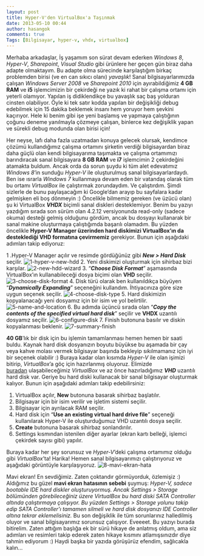 ```yaml
---
layout: post
title: Hyper-V'den VirtualBox'a Taşınmak
date: 2013-05-10 00:44
author: hasangok
comments: true
Tags: [Bilgisayar, hyper-v, vhdx, virtualbox]
---
```

Merhaba arkadaşlar,
İş yaşamım son sürat devam ederken *Windows 8*, *Hyper-V*, *Sharepoint*, *Visual Studio* gibi ürünlere her geçen gün biraz daha adapte olmaktayım. Bu adapte olma sürecinde karşılaştığım birkaç problemden birisi (ve en can sıkıcı olanı) *yavaşlık*! Sanal bilgisayarlarımızda çalışan *Windows Server 2008* ve *Sharepoint 2010* için ayırabildiğimiz **4 GB RAM** ve **i5** işlemcimizin bir çekirdeği ne yazık ki rahat bir çalışma ortamı için yeterli olamıyor. Yapılan iş didiklendikçe bu yavaşlık saç baş yolduran cinsten olabiliyor. Öyle ki tek satır kodda yapılan bir değişikliği debug edebilmek için 15 dakika beklemek insanı hem yoruyor hem şevkini kaçırıyor. Hele ki benim gibi işe yeni başlamış ve yapmaya çalıştığının çoğunu deneme yanılmayla çözmeye çalışan, binlerce kez değişiklik yapan ve sürekli debug modunda olan birisi için!

Her neyse, lafı daha fazla uzatmadan konuya gelecek olursak, kendimce çözümü kullandığımız çalışma ortamını şirketin verdiği bilgisayardan biraz daha güçlü olan kendi bilgisayarıma taşımakta ve çalışma ortamımızı barındıracak sanal bilgisayara **8 GB RAM** ve **i7** işlemcimin 2 çekirdeğini atamakta buldum. Ancak orda da sorun şuydu ki tüm alet edevatımız *Windows 8*’in sunduğu *Hyper-V* ile oluşturulmuş sanal bilgisayarlardaydı. Ben ise ısrarla *Windows 7* kullanmaya devam eden bir vatandaş olarak tüm bu ortamı *VirtualBox* ile çalıştırmak zorundaydım. Ve çalıştırdım. Şimdi sizlerle de bunu paylaşacağım ki Google’dan arayıp bu sayfalara kadar gelmişken eli boş dönmeyin :)
Öncelikle bilmemiz gereken (ve üzücü olan) şu ki VirtualBox ***VHDX*** biçimli sanal diskleri desteklemiyor. Benim bu yazıyı yazdığım sırada son sürüm olan 4.2.12 versiyonunda read-only (sadece okuma) desteği gelmiş olduğunu gördüm, ancak bu dosyayı kullanarak bir sanal makine oluşturmaya çalıştığımda başarılı olamadım. Bu yüzden öncelikle **Hyper-V Manager üzerinden hard diskimizi VirtualBox’ın da desteklediği VHD formatına çevirmemiz** gerekiyor. Bunun için aşağıdaki adımları takip ediyoruz:

1 .Hyper-V Manager açılır ve resimde gördüğünüz gibi ***New &gt; Hard Disk*** seçilir.
![1-hyper-v-new-hdd](https://raw.githubusercontent.com/hasangok/hasangok.github.io/master/uploads/2013/05/1-hyper-v-new-hdd.png)
2. Yeni diskimizi oluşturmak için sihirbaz bizi karşılar.
![2-new-hdd-wizard](https://raw.githubusercontent.com/hasangok/hasangok.github.io/master/uploads/2013/05/2-new-hdd-wizard.png)
3. “***Choose Disk Format***” aşamasında VirtualBox’ın kullanabileceği dosya biçimi olan **VHD** seçilir.
![3-choose-disk-format](https://raw.githubusercontent.com/hasangok/hasangok.github.io/master/uploads/2013/05/3-choose-disk-format.png)
4. Disk türü olarak ben kullanıldıkça büyüyen “***Dynamically Expanding***” seçeneğini kullandım. İhtiyacınıza göre size uygun seçenek seçilir.
![4-choose-disk-type](https://raw.githubusercontent.com/hasangok/hasangok.github.io/master/uploads/2013/05/4-choose-disk-type.png)
5. Hard diskimizin kopyalanacağı yeni dosyamız için bir isim ve yol belirtilir.
![5-name-and-location](https://raw.githubusercontent.com/hasangok/hasangok.github.io/master/uploads/2013/05/5-name-and-location.png)
6. Bu adımda üçüncü sırada olan “***Copy the contents of the specified virtual hard disk***” seçilir ve **VHDX** uzantılı dosyamız seçilir.
![6-configure-disk](https://raw.githubusercontent.com/hasangok/hasangok.github.io/master/uploads/2013/05/6-configure-disk.png)
7. Finish butonuna basılır ve diskin kopyalanması beklenir.
![7-summary-finish](https://raw.githubusercontent.com/hasangok/hasangok.github.io/master/uploads/2013/05/7-summary-finish.png)

**40 GB**’lık bir disk için bu işlemin tamamlanması hemen hemen bir saati buldu. Kaynak hard disk dosyanızın boyutu büyükse bu aşamada bir çay veya kahve molası vermek bilgisayar başında bekleyip sıkılmamanız için iyi bir seçenek olabilir :)
Buraya kadar olan kısımda *Hyper-V* ile olan işimizi bitirip, *VirtualBox*’a göç için hazırlanmış oluyoruz. Elimizde [buradan](http://download.virtualbox.org/virtualbox/4.2.12/VirtualBox-4.2.12-84980-Win.exe) ulaşabileceğimiz *VirtualBox* ve az önce hazırladığımız ***VHD*** uzantılı hard disk var. Geriye bu hard diski kullanacak bir sanal bilgisayar oluşturmak kalıyor. Bunun için aşağıdaki adımları takip edebilirsiniz:

1. VirtualBox açılır, **New** butonuna basarak sihirbaz başlatılır.
2. Bilgisayar için bir isim verilir ve işletim sistemi seçilir.
3. Bilgisayar için ayrılacak RAM seçilir.
4. Hard disk için “**Use an existing virtual hard drive file**” seçeneği kullanılarak Hyper-V ile oluşturduğumuz VHD uzantılı dosya seçilir.
5. **Create** butonuna basarak sihirbaz sonlandırılır.
6. Settings kısmından istenilen diğer ayarlar (ekran kartı belleği, işlemci çekirdek sayısı gibi) yapılır.

Buraya kadar her şey sorunsuz ve *Hyper-V*’deki çalışma ortamımız olduğu gibi *VirtualBox*’ta! Harika! Hemen sanal bilgisayarımızı çalıştırıyoruz ve aşağıdaki görüntüyle karşılaşıyoruz.
![8-mavi-ekran-hata](https://raw.githubusercontent.com/hasangok/hasangok.github.io/master/uploads/2013/05/8-mavi-ekran-hata.png)

Mavi ekran! En sevdiğimiz. Zaten çoktandır görmüyorduk, özlemişiz :)
Aldığımız bu güzel **mavi ekran hatasının sebebi** şuymuş: *Hyper-V, sadece bootable IDE hard diskler oluşturuyormuş. Ancak Settings &gt; Storage bölümünden görebileceğiniz üzere VirtualBox bu hard diski SATA Controller altında çalıştırmaya çalışıyor. Bu yüzden Settings &gt; Storage yolunu takip edip SATA Controller’ı tamamen silmeli ve hard disk dosyanızı IDE Controller altına tekrar eklemelisiniz.* Bu son değişiklik ile tüm sorunlarınız halledilmiş oluyor ve sanal bilgisayarımız sorunsuz çalışıyor.
Eveeeet. Bu yazıyı burada bitirelim. Zaten attığım başlığa ek bir sürü hikaye de anlatmış oldum, ama siz adımları ve resimleri takip ederek zaten hikaye kısmını atlamışsınızdır diye tahmin ediyorum :)
Haydi başka bir yazıda görüşürüz efendim, sağlıcakla kalın...
